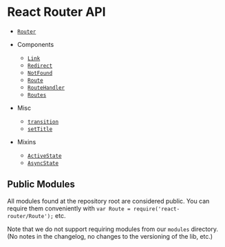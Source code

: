 React Router API 
================

- [`Router`](/docs/api/Router.md)

- Components
  - [`Link`](/docs/api/components/Link.md)
  - [`Redirect`](/docs/api/components/Redirect.md)
  - [`NotFound`](/docs/api/components/NotFound.md)
  - [`Route`](/docs/api/components/Route.md)
  - [`RouteHandler`](/docs/api/components/RouteHandler.md)
  - [`Routes`](/docs/api/components/Routes.md)

- Misc 
  - [`transition`](/docs/api/misc/transition.md)
  - [`setTitle`](/docs/api/misc/setTitle.md)

- Mixins
  - [`ActiveState`](/docs/api/mixins/ActiveState.md)
  - [`AsyncState`](/docs/api/mixins/AsyncState.md)


Public Modules
--------------

All modules found at the repository root are considered public. You can
require them conveniently with `var Route = require('react-router/Route');` etc.

Note that we do not support requiring modules from our `modules`
directory. (No notes in the changelog, no changes to the versioning of
the lib, etc.)

